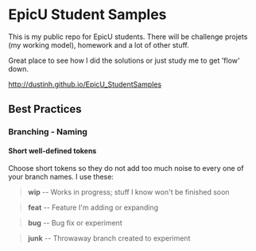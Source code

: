 # EpicU Student Samples
This is my public repo for EpicU students.  There will be challenge projets (my working model), homework and a lot of other stuff.

Great place to see how I did the solutions or just study me to get 'flow' down.

<http://dustinh.github.io/EpicU_StudentSamples>

## Best Practices
### Branching - Naming

#### Short well-defined tokens ####
Choose short tokens so they do not add too much noise to every one of your branch names. I use these:

>**wip**   --  Works in progress; stuff I know won't be finished soon

>**feat**  --  Feature I'm adding or expanding

>**bug**   --  Bug fix or experiment

>**junk**  --  Throwaway branch created to experiment

